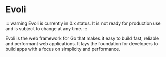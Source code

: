 # Evoli

::: warning
Evoli is currently in 0.x status. It is not ready for production use and is subject to change at any time.
:::

Evoli is the web framework for Go that makes it easy to build fast,
reliable and performant web applications. It lays the foundation for
developers to build apps with a focus on simplicity and performance.
